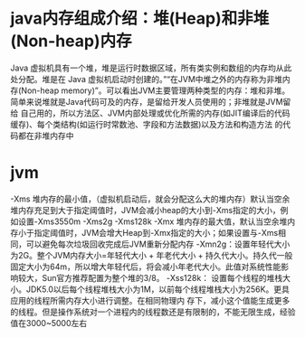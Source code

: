 
# java内存组成介绍：堆(Heap)和非堆(Non-heap)内存
Java 虚拟机具有一个堆，堆是运行时数据区域，所有类实例和数组的内存均从此处分配。堆是在 Java 虚拟机启动时创建的。”“在JVM中堆之外的内存称为非堆内存(Non-heap memory)”。可以看出JVM主要管理两种类型的内存：堆和非堆。简单来说堆就是Java代码可及的内存，是留给开发人员使用的；非堆就是JVM留给 自己用的，所以方法区、JVM内部处理或优化所需的内存(如JIT编译后的代码缓存)、每个类结构(如运行时常数池、字段和方法数据)以及方法和构造方法 的代码都在非堆内存中

# jvm
-Xms 堆内存的最小值，（虚拟机启动后，就会分配这么大的堆内存）默认当空余堆内存充足到大于指定阈值时，JVM会减小heap的大小到-Xms指定的大小，例如设置-Xms3550m -Xms2g -Xms128k
-Xmx 堆内存的最大值，默认当空余堆内存小于指定阈值时，JVM会增大Heap到-Xmx指定的大小；如果设置与-Xms相同，可以避免每次垃圾回收完成后JVM重新分配内存
-Xmn2g：设置年轻代大小为2G。整个JVM内存大小=年轻代大小 + 年老代大小 + 持久代大小。持久代一般固定大小为64m，所以增大年轻代后，将会减小年老代大小。此值对系统性能影响较大，Sun官方推荐配置为整个堆的3/8。
-Xss128k： 设置每个线程的堆栈大小。JDK5.0以后每个线程堆栈大小为1M，以前每个线程堆栈大小为256K。更具应用的线程所需内存大小进行调整。在相同物理内 存下，减小这个值能生成更多的线程。但是操作系统对一个进程内的线程数还是有限制的，不能无限生成，经验值在3000~5000左右
